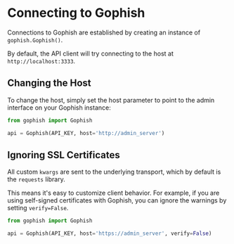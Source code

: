 # Connecting to Gophish

Connections to Gophish are established by creating an instance of `gophish.Gophish()`.

By default, the API client will try connecting to the host at `http://localhost:3333`.

## Changing the Host

To change the host, simply set the host parameter to point to the admin interface on your Gophish instance:

```python
from gophish import Gophish

api = Gophish(API_KEY, host='http://admin_server')
```

## Ignoring SSL Certificates

All custom `kwargs` are sent to the underlying transport, which by default is the `requests` library.

This means it's easy to customize client behavior. For example, if you are using self-signed certificates with Gophish, you can ignore the warnings by setting `verify=False`.

```python
from gophish import Gophish

api = Gophish(API_KEY, host='https://admin_server', verify=False)
```

